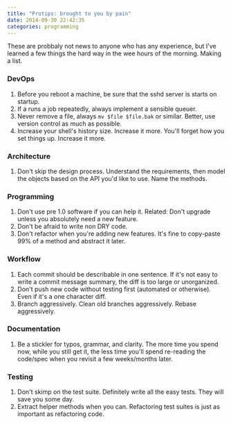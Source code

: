 ```yaml
---
title: "Protips: brought to you by pain"
date: 2014-09-30 22:42:35
categories: programming
---
```


These are probbaly not news to anyone who has any experience,
but I've learned a few things the hard way in the wee hours of the
morning. Making a list.

### DevOps

1. Before you reboot a machine, be sure that the sshd server is starts on startup.
1. If a runs a job repeatedly, always implement a sensible queuer.
1. Never remove a file, always `mv $file $file.bak` or similar. Better, use version control as much as possible.
1. Increase your shell's history size. Increase it more. You'll forget how you set things up. Increase it more.

### Architecture

1. Don't skip the design process. Understand the requirements, then model the objects based on the API you'd like to use. Name the methods.

### Programming

1. Don't use pre 1.0 software if you can help it. Related: Don't upgrade unless you absolutely need a new feature.
1. Don't be afraid to write non DRY code.
1. Don't refactor when you're adding new features. It's fine to copy-paste 99% of a method and abstract it later.

### Workflow

1. Each commit should be describable in one sentence. If it's not easy to write a commit message summary, the diff is too large or unorganized.
1. Don't push new code without testing first (automated or otherwise). Even if it's a one character diff.
1. Branch aggressively. Clean old branches aggressively. Rebase aggressively.

### Documentation

1. Be a stickler for typos, grammar, and clarity. The more time you spend now, while you still get it, the less time you'll spend re-reading the code/spec when you revisit a few weeks/months later.

### Testing

1. Don't skimp on the test suite. Definitely write all the easy tests. They will save you some day.
1. Extract helper methods when you can. Refactoring test suites is just as important as refactoring code.
